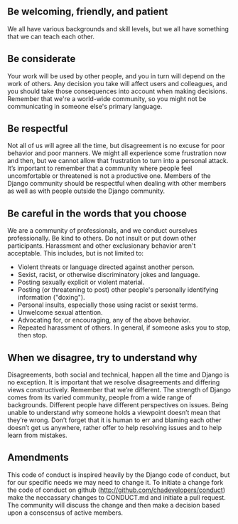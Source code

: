 Be welcoming, friendly, and patient
-----------------------------------

We all have various backgrounds and skill levels, but we all have
something that we can teach each other.

Be considerate
--------------

Your work will be used by other people, and you in turn will depend on
the work of others. Any decision you take will affect users and
colleagues, and you should take those consequences into account when
making decisions. Remember that we're a world-wide community, so you
might not be communicating in someone else's primary language.

Be respectful
-------------

Not all of us will agree all the time, but disagreement is no excuse
for poor behavior and poor manners. We might all experience some
frustration now and then, but we cannot allow that frustration to turn
into a personal attack. It’s important to remember that a community
where people feel uncomfortable or threatened is not a productive
one. Members of the Django community should be respectful when dealing
with other members as well as with people outside the Django
community.

Be careful in the words that you choose
---------------------------------------

We are a community of professionals, and we conduct ourselves
professionally. Be kind to others. Do not insult or put down other
participants. Harassment and other exclusionary behavior aren't
acceptable. This includes, but is not limited to:

  - Violent threats or language directed against another person.
  - Sexist, racist, or otherwise discriminatory jokes and language.
  - Posting sexually explicit or violent material.
  - Posting (or threatening to post) other people's personally identifying information ("doxing").
  - Personal insults, especially those using racist or sexist terms.
  - Unwelcome sexual attention.
  - Advocating for, or encouraging, any of the above behavior.
  - Repeated harassment of others. In general, if someone asks you to stop, then stop.

When we disagree, try to understand why
---------------------------------------

Disagreements, both social and technical, happen all the time and
Django is no exception. It is important that we resolve disagreements
and differing views constructively. Remember that we’re different. The
strength of Django comes from its varied community, people from a wide
range of backgrounds. Different people have different perspectives on
issues. Being unable to understand why someone holds a viewpoint
doesn’t mean that they’re wrong. Don’t forget that it is human to err
and blaming each other doesn’t get us anywhere, rather offer to help
resolving issues and to help learn from mistakes.

Amendments
----------

This code of conduct is inspired heavily by the Django code of
conduct, but for our specific needs we may need to change it. To
initiate a change fork the code of conduct on github
(http://github.com/chadevelopers/conduct) make the neccassary changes
to CONDUCT.md and initiate a pull request. The community will discuss
the change and then make a decision based upon a conscensus of active
members.
